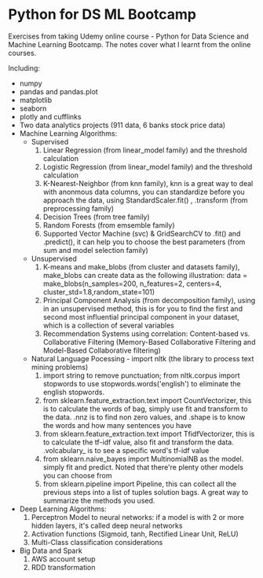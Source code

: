 # Python for DS ML Bootcamp
Exercises from taking Udemy online course - Python for Data Science and Machine Learning Bootcamp. The notes cover what I learnt from the online courses.

Including:
- numpy 
- pandas and pandas.plot
- matplotlib
- seaborn
- plotly and cufflinks
- Two data analytics projects (911 data, 6 banks stock price data)
- Machine Learning Algorithms:
  * Supervised
    1. Linear Regression (from linear_model family) and the threshold calculation
    2. Logistic Regression (from linear_model family) and the threshold calculation
    3. K-Nearest-Neighbor (from knn family), knn is a great way to deal with anonmous data columns, you can standardize before you approach the data, using StandardScaler.fit() , .transform (from preprocessing family)
    4. Decision Trees (from tree family)
    5. Random Forests (from emsemble family)
    6. Supported Vector Machine (svc) & GridSearchCV to .fit() and .predict(), it can help you to choose the best parameters (from sum and model selection family)
  * Unsupervised
    1. K-means and make_blobs (from cluster and datasets family), make_blobs can create data as the following illustration:
    data = make_blobs(n_samples=200, n_features=2, centers=4, cluster_std=1.8,random_state=101)
    2. Principal Component Analysis (from decomposition family), using in an unsupervised method, this is for you to find the first and second most influential principal component in your dataset, which is a collection of several variables
    3. Recommendation Systems using correlation: Content-based vs. Collaborative Filtering (Memory-Based Collaborative Filtering and Model-Based Collaborative filtering)
  * Natural Language Pocessing - import nltk (the library to process text mining problems)
    1. import string to remove punctuation; from nltk.corpus import stopwords to use stopwords.words('english') to eliminate the english stopwords.
    2. from sklearn.feature_extraction.text import CountVectorizer, this is to calculate the words of bag, simply use fit and transform to the data. .nnz is to find non zero values, and .shape is to know the words and how many sentences you have
    3. from sklearn.feature_extraction.text import TfidfVectorizer, this is to calculate the tf-idf value, also fit and transform the data. .volcabulary_ is to see a specific word's tf-idf value
    4. from sklearn.naive_bayes import MultinomialNB as the model. simply fit and predict. Noted that there're plenty other models you can choose from
    5. from sklearn.pipeline import Pipeline, this can collect all the previous steps into a list of tuples solution bags. A great way to summarize the methods you used. 
- Deep Learning Algorithms:
  1. Perceptron Model to neural networks: if a model is with 2 or more hidden layers, it's called deep neural networks
  2. Activation functions (Sigmoid, tanh, Rectified Linear Unit, ReLU)
  3. Multi-Class classification considerations
- Big Data and Spark
  1. AWS account setup
  2. RDD transformation
